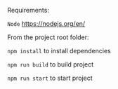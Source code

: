 
Requirements:

`Node` https://nodejs.org/en/

From the project root folder:

`npm install` to install dependencies

`npm run build` to build project

`npm run start` to start project

